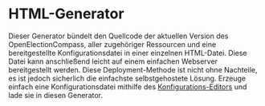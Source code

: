 # HTML-Generator <Badge text="alpha" type="error"/>

Dieser Generator bündelt den Quellcode der aktuellen Version des OpenElectionCompass, aller zugehöriger Ressourcen und eine bereitgestellte Konfigurationsdatei in einer einzelnen HTML-Datei. Diese Datei kann anschließend leicht auf einem einfachen Webserver bereitgestellt werden. Diese Deployment-Methode ist nicht ohne Nachteile, es ist jedoch sicherlich die einfachste selbstgehostete Lösung. Erzeuge einfach eine Konfigurationsdatei mithilfe des [Konfigurations-Editors](./configuration-editor.html) und lade sie in diesen Generator.

<version-1-generator-Core />
